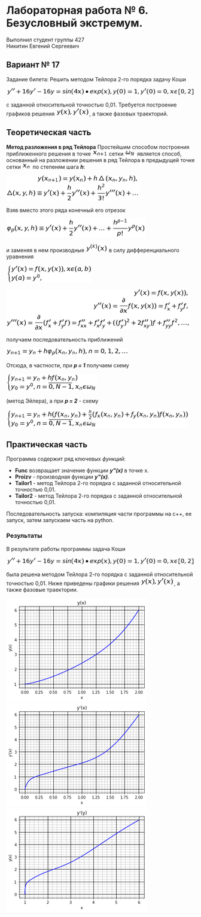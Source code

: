 # Лабораторная работа № 6. Безусловный экстремум.

Выполнил студент группы 427  
Никитин Евгений Сергеевич

## Вариант № 17
Задание билета: Решить методом Тейлора 2-го порядка задачу Коши

![1.jpg](Formuls/1.jpg)

с заданной относительной точностью 0,01.
Требуется построение графиков решения ![2.jpg](Formuls/2.jpg), а также фазовых траекторий.


## Теоретическая часть
**Метод разложения в ряд Тейлора**
Простейшим способом построения приближенного решения в точке ![3.jpg](Formuls/3.jpg) сетки ![4.jpg](Formuls/4.jpg) является способ, основанный на разложении решения в ряд Тейлора в предыдущей точке сетки ![5.jpg](Formuls/5.jpg) по степеням шага ***h***:

![6.jpg](Formuls/6.jpg)

Взяв вместо этого ряда конечный его отрезок

![7.jpg](Formuls/7.jpg)

и заменяя в нем производные ![13.jpg](Formuls/13.jpg) в силу дифференциального уравнения 

![8.jpg](Formuls/8.jpg)

![9.jpg](Formuls/9.jpg)

получаем последовательность приближений

![10.jpg](Formuls/10.jpg)

Отсюда, в частности, при ***p = 1*** получаем схему

![11.jpg](Formuls/11.jpg)

(метод Эйлера), а при ***p = 2*** - схему

![12.jpg](Formuls/12.jpg)

## Практическая часть
Программа содержит ряд ключевых *функций*:
* **Func** возвращает значение функции ***y"(x)*** в точке x.
* **Proizv** - производная функции ***y"(x)***.
* **Tailor1** - метод Тейлора 2-го порядка с заданной относительной точностью 0,01.
* **Tailor2** - метод Тейлора 2-го порядка с заданной относительной точностью 0,01.

Последовательность запуска: компиляция части программы на с++, ее запуск, затем запускаем часть на python. 

### Результаты
В результате работы программы задача Коши  

![1.jpg](Formuls/1.jpg)

была решена методом Тейлора 2-го порядка с заданной относительной точностью 0,01. Ниже приведены графики решения ![2.jpg](Formuls/2.jpg), а также фазовые траектории.

![y(x).png](Formuls/y(x).png) ![y'(x).png](Formuls/y'(x).png) ![y'(y).png](Formuls/y'(y).png)
